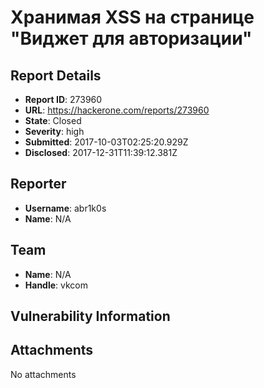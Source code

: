 # Хранимая XSS на странице "Виджет для авторизации"

## Report Details
- **Report ID**: 273960
- **URL**: https://hackerone.com/reports/273960
- **State**: Closed
- **Severity**: high
- **Submitted**: 2017-10-03T02:25:20.929Z
- **Disclosed**: 2017-12-31T11:39:12.381Z

## Reporter
- **Username**: abr1k0s
- **Name**: N/A

## Team
- **Name**: N/A
- **Handle**: vkcom

## Vulnerability Information


## Attachments
No attachments
